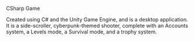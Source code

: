 CSharp Game

Created using C# and the Unity Game Engine, and is a desktop application. It is a side-scroller,    cyberpunk-themed shooter, complete with an Accounts system, a Levels mode, a Survival mode, and a      trophy system.
